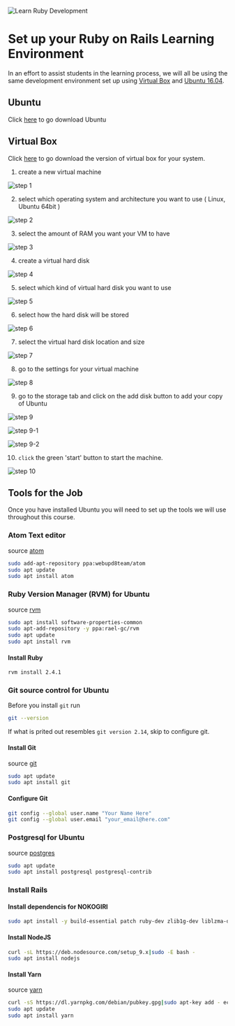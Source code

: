 ![Learn Ruby Development](img/learn-ruby-banner.png)
# Set up your Ruby on Rails Learning Environment

In an effort to assist students in the learning process, we will all be using the same development environment set up using [Virtual Box] and [Ubuntu 16.04].

## Ubuntu
Click [here][Ubuntu 16.04] to go download Ubuntu

## Virtual Box
Click [here][Virtual Box] to go download the version of virtual box for your system.

1. create a new virtual machine

![step 1](img/step-1.png)

2. select which operating system and architecture you want to use ( Linux, Ubuntu 64bit )

![step 2](img/step-2.png)

3. select the amount of RAM you want your VM to have

![step 3](img/step-3.png)

4. create a virtual hard disk

![step 4](img/step-4.png)

5. select which kind of virtual hard disk you want to use

![step 5](img/step-5.png)

6. select how the hard disk will be stored

![step 6](img/step-6.png)

7. select the virtual hard disk location and size

![step 7](img/step-7.png)

8. go to the settings for your virtual machine

![step 8](img/step-8.png)

9. go to the storage tab and click on the add disk button to add your copy of Ubuntu

![step 9](img/step-9.png)

![step 9-1](img/step-9-1.png)

![step 9-2](img/step-9-2.png)

10. `click` the green 'start' button to start the machine.

![step 10](img/step-10.png)
## Tools for the Job
Once you have installed Ubuntu you will need to set up the tools we will use throughout this course.

### Atom Text editor
source [atom]
```bash
sudo add-apt-repository ppa:webupd8team/atom
sudo apt update
sudo apt install atom
```

### Ruby Version Manager (RVM) for Ubuntu
source [rvm]
```bash
sudo apt install software-properties-common
sudo apt-add-repository -y ppa:rael-gc/rvm
sudo apt update
sudo apt install rvm
```
#### Install Ruby
```bash
rvm install 2.4.1
```
### Git source control for Ubuntu
Before you install `git` run
```bash
git --version
```
If what is prited out resembles `git version 2.14`, skip to configure git.


#### Install Git
source [git]
```bash
sudo apt update
sudo apt install git
```

#### Configure Git
```bash
git config --global user.name "Your Name Here"
git config --global user.email "your_email@here.com"
```
### Postgresql for Ubuntu
source [postgres]
```bash
sudo apt update
sudo apt install postgresql postgresql-contrib
```
### Install Rails
#### Install dependencis for NOKOGIRI
```bash
sudo apt install -y build-essential patch ruby-dev zlib1g-dev liblzma-dev libpq-dev
```

#### Install NodeJS
```bash
curl -sL https://deb.nodesource.com/setup_9.x|sudo -E bash -
sudo apt install nodejs
```
#### Install Yarn
source [yarn]
```bash
curl -sS https://dl.yarnpkg.com/debian/pubkey.gpg|sudo apt-key add - echo "deb https://dl.yarnpkg.com/debian/ stable main"| sudo tee /etc/apt/sources.list.d/yarn.list
sudo apt update
sudo apt install yarn
```


[Virtual Box]:(https://www.virtualbox.org/wiki/Downloads)
[Ubuntu 16.04]:(http://releases.ubuntu.com/16.04/)
[atom]:(http://tipsonubuntu.com/2016/08/05/install-atom-text-editor-ubuntu-16-04) 
[rvm]:(https://github.com/rvm/ubuntu_rvm)
[git]:(https://www.digitalocean.com/community/tutorials/how-to-install-and-use-git-on-ubuntu-16-04)
[postgres]:(https://www.digitalocean.com/community/tutorials/how-to-install-and-use-postgres-on-ubuntu-16-04)
[yarn]:(http://g3ortega.com/rails/2017/05/30/rails-5-1-and-forward-yarn-on-rails.html)